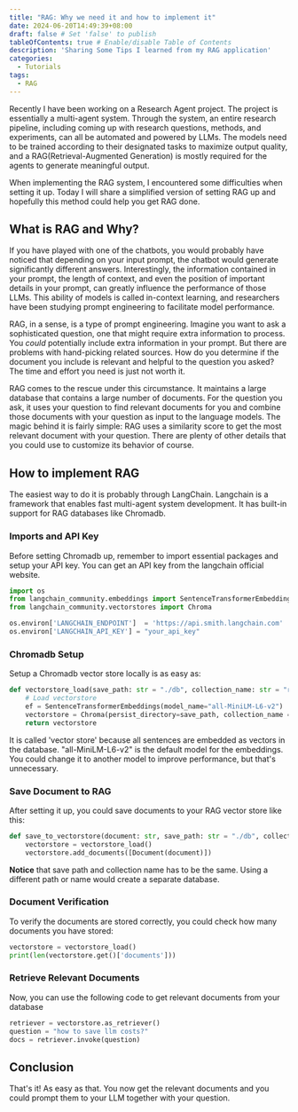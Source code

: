 ```yaml
---
title: "RAG: Why we need it and how to implement it"
date: 2024-06-20T14:49:39+08:00
draft: false # Set 'false' to publish
tableOfContents: true # Enable/disable Table of Contents
description: 'Sharing Some Tips I learned from my RAG application'
categories:
  - Tutorials
tags:
  - RAG
---
```


Recently I have been working on a Research Agent project. The project is essentially a multi-agent system. Through the system, an entire research pipeline, including coming up with research questions, methods, and experiments, can all be automated and powered by LLMs. The models need to be trained according to their designated tasks to maximize output quality, and a RAG(Retrieval-Augmented Generation) is mostly required for the agents to generate meaningful output. 

When implementing the RAG system, I encountered some difficulties when setting it up. Today I will share a simplified version of setting RAG up and hopefully this method could help you get RAG done.

## What is RAG and Why?

If you have played with one of the chatbots, you would probably have noticed that depending on your input prompt, the chatbot would generate significantly different answers. Interestingly, the information contained in your prompt, the length of context, and even the position of important details in your prompt, can greatly influence the performance of those LLMs. This ability of models is called in-context learning, and researchers have been studying prompt engineering to facilitate model performance.

RAG, in a sense, is a type of prompt engineering. Imagine you want to ask a sophisticated question, one that might require extra information to process. You *could* potentially include extra information in your prompt. But there are problems with hand-picking related sources. How do you determine if the document you include is relevant and helpful to the question you asked? The time and effort you need is just not worth it. 

RAG comes to the rescue under this circumstance. It maintains a large database that contains a large number of documents. For the question you ask, it uses your question to find relevant documents for you and combine those documents with your question as input to the language models. The magic behind it is fairly simple: RAG uses a similarity score to get the most relevant document with your question. There are plenty of other details that you could use to customize its behavior of course. 

## How to implement RAG
The easiest way to do it is probably through LangChain. Langchain is a framework that enables fast multi-agent system development. It has built-in support for RAG databases like Chromadb. 

### Imports and API Key
Before setting Chromadb up, remember to import essential packages and setup your API key. You can get an API key from the langchain official website.
```python
import os
from langchain_community.embeddings import SentenceTransformerEmbeddings 
from langchain_community.vectorstores import Chroma

os.environ['LANGCHAIN_ENDPOINT']  = 'https://api.smith.langchain.com'
os.environ['LANGCHAIN_API_KEY'] = "your_api_key"
```

### Chromadb Setup
Setup a Chromadb vector store locally is as easy as:
```python
def vectorstore_load(save_path: str = "./db", collection_name: str = "rag-chroma"):
    # Load vectorstore
    ef = SentenceTransformerEmbeddings(model_name="all-MiniLM-L6-v2")
    vectorstore = Chroma(persist_directory=save_path, collection_name = collection_name, embedding_function=ef)
    return vectorstore
```
It is called 'vector store' because all sentences are embedded as vectors in the database. "all-MiniLM-L6-v2" is the default model for the embeddings. You could change it to another model to improve performance, but that's unnecessary.

### Save Document to RAG
After setting it up, you could save documents to your RAG vector store like this:
```python
def save_to_vectorstore(document: str, save_path: str = "./db", collection_name: str = "rag-chroma"):
    vectorstore = vectorstore_load()
    vectorstore.add_documents([Document(document)])
```
**Notice** that save path and collection name has to be the same. Using a different path or name would create a separate database. 

### Document Verification
To verify the documents are stored correctly, you could check how many documents you have stored:
```python
vectorstore = vectorstore_load()
print(len(vectorstore.get()['documents']))
```

### Retrieve Relevant Documents
Now, you can use the following code to get relevant documents from your database
```python
retriever = vectorstore.as_retriever()
question = "how to save llm costs?"
docs = retriever.invoke(question)
```

## Conclusion
That's it! As easy as that. You now get the relevant documents and you could prompt them to your LLM together with your question. 